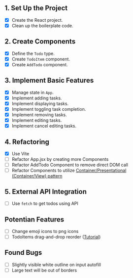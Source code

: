 ## 1. Set Up the Project

- [x] Create the React project.
- [x] Clean up the boilerplate code.

## 2. Create Components

- [x] Define the `Todo` type.
- [x] Create `TodoItem` component.
- [x] Create `AddTodo` component.

## 3. Implement Basic Features

- [x] Manage state in `App`.
- [x] Implement adding tasks.
- [x] Implement displaying tasks.
- [x] Implement toggling task completion.
- [x] Implement removing tasks.
- [x] Implement editing tasks.
- [x] Implement cancel editing tasks.

## 4. Refactoring

- [x] Use Vite
- [ ] Refactor App.jsx by creating more Components
- [ ] Refactor AddTodo Component to remove direct DOM call
- [ ] Refactor Components to utilize [Container/Presentational (Container/View) pattern](https://medium.com/@vitorbritto/react-design-patterns-the-container-presentational-pattern-775b91aa0c49)

## 5. External API Integration

- [ ] Use `fetch` to get todos using API

## Potentian Features

- [ ] Change emoji icons to png icons
- [ ] TodoItems drag-and-drop reorder ([Tutorial](https://www.youtube.com/watch?v=CJycVlSuaPg))

## Found Bugs

- [ ] Slightly visible white outline on input autofill
- [ ] Large text will be out of borders

